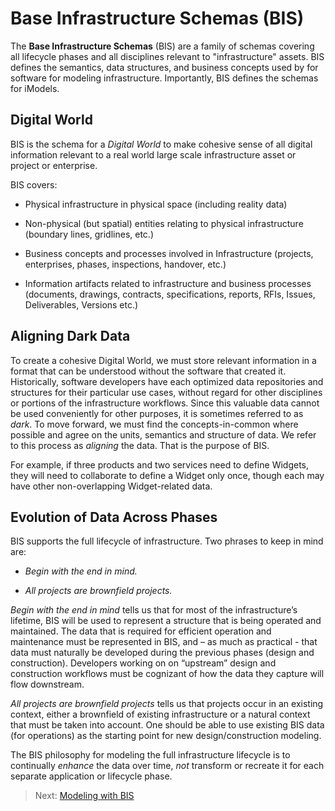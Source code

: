 # Base Infrastructure Schemas (BIS)

The **Base Infrastructure Schemas** (BIS) are a family of schemas covering all lifecycle phases and all disciplines relevant to "infrastructure" assets. BIS defines the semantics, data structures, and business concepts used by for software for modeling infrastructure. Importantly, BIS defines the schemas for iModels.

## Digital World

BIS is the schema for a *Digital World* to make cohesive sense of all digital information relevant to a real world large scale infrastructure asset or project or enterprise.

BIS covers:

- Physical infrastructure in physical space (including reality data)

- Non-physical (but spatial) entities relating to physical infrastructure (boundary lines, gridlines, etc.)

- Business concepts and processes involved in Infrastructure (projects, enterprises, phases, inspections, handover, etc.)

- Information artifacts related to infrastructure and business processes (documents, drawings, contracts, specifications, reports, RFIs, Issues, Deliverables, Versions etc.)

## Aligning Dark Data

To create a cohesive Digital World, we must store relevant information in a format that can be understood without the software that created it. Historically, software developers have each optimized data repositories and structures for their particular use cases, without regard for other disciplines or portions of the infrastructure workflows. Since this valuable data cannot be used conveniently for other purposes, it is sometimes referred to as *dark*. To move forward, we must find the concepts-in-common where possible and agree on the units, semantics and structure of data. We refer to this process as *aligning* the data. That is the purpose of BIS.

For example, if three products and two services need to define Widgets, they will need to collaborate to define a Widget only once, though each may have other non-overlapping Widget-related data.

## Evolution of Data Across Phases

BIS supports the full lifecycle of infrastructure. Two phrases to keep in mind are:

- *Begin with the end in mind.*

- *All projects are brownfield projects.*

*Begin with the end in mind* tells us that for most of the infrastructure’s lifetime, BIS will be used to represent a structure that is being operated and maintained. The data that is required for efficient operation and maintenance must be represented in BIS, and – as much as practical - that data must naturally be developed during the previous phases (design and construction). Developers working on on “upstream” design and construction workflows must be cognizant of how the data they capture will flow downstream.

*All projects are brownfield projects* tells us that projects occur in an existing context, either a brownfield of existing infrastructure or a natural context that must be taken into account. One should be able to use existing BIS data (for operations) as the starting point for new design/construction modeling.

The BIS philosophy for modeling the full infrastructure lifecycle is to continually *enhance* the data over time, *not* transform or recreate it for each separate application or lifecycle phase.

> Next: [Modeling with BIS](./intro/modeling-with-bis.md)
